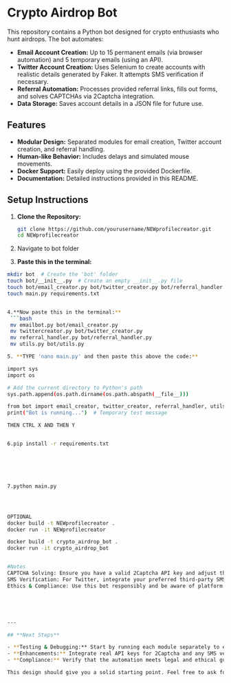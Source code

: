 # Crypto Airdrop Bot

This repository contains a Python bot designed for crypto enthusiasts who hunt airdrops. The bot automates:
- **Email Account Creation:** Up to 15 permanent emails (via browser automation) and 5 temporary emails (using an API).
- **Twitter Account Creation:** Uses Selenium to create accounts with realistic details generated by Faker. It attempts SMS verification if necessary.
- **Referral Automation:** Processes provided referral links, fills out forms, and solves CAPTCHAs via 2Captcha integration.
- **Data Storage:** Saves account details in a JSON file for future use.

## Features
- **Modular Design:** Separated modules for email creation, Twitter account creation, and referral handling.
- **Human-like Behavior:** Includes delays and simulated mouse movements.
- **Docker Support:** Easily deploy using the provided Dockerfile.
- **Documentation:** Detailed instructions provided in this README.

## Setup Instructions
1. **Clone the Repository:**
   ```bash
   git clone https://github.com/yourusername/NEWprofilecreator.git
   cd NEWprofilecreator
2. Navigate to bot folder
   
3. **Paste this in the terminal:**
 ```bash
 mkdir bot  # Create the 'bot' folder
 touch bot/__init__.py  # Create an empty __init__.py file
 touch bot/email_creator.py bot/twitter_creator.py bot/referral_handler.py bot/utils.py
 touch main.py requirements.txt


 4.**Now paste this in the terminal:**
  ```bash
  mv emailbot.py bot/email_creator.py
  mv twittercreator.py bot/twitter_creator.py
  mv referral_handler.py bot/referral_handler.py
  mv utils.py bot/utils.py

 5. **TYPE 'nano main.py' and then paste this above the code:**

 import sys
 import os

 # Add the current directory to Python's path
 sys.path.append(os.path.dirname(os.path.abspath(__file__)))

 from bot import email_creator, twitter_creator, referral_handler, utils
 print("Bot is running...")  # Temporary test message

THEN CTRL X AND THEN Y


6.pip install -r requirements.txt






7.python main.py




OPTIONAL
docker build -t NEWprofilecreator .
docker run -it NEWprofilecreator

docker build -t crypto_airdrop_bot .
docker run -it crypto_airdrop_bot


#Notes
CAPTCHA Solving: Ensure you have a valid 2Captcha API key and adjust the integration in bot/utils.py.
SMS Verification: For Twitter, integrate your preferred third-party SMS service if needed.
Ethics & Compliance: Use this bot responsibly and be aware of platform terms of service.





---

## **Next Steps**

- **Testing & Debugging:** Start by running each module separately to ensure that Selenium interactions work as expected.  
- **Enhancements:** Integrate real API keys for 2Captcha and any SMS verification service you choose.  
- **Compliance:** Verify that the automation meets legal and ethical guidelines.

This design should give you a solid starting point. Feel free to ask for further clarification or assistance with specific parts of the code as you build and test your bot!







